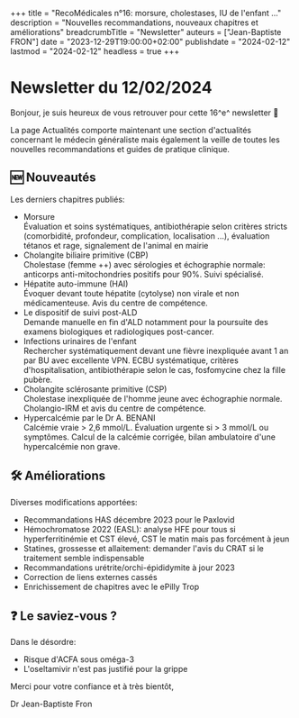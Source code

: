 +++
title = "RecoMédicales n°16: morsure, cholestases, IU de l'enfant ..."
description = "Nouvelles recommandations, nouveaux chapitres et améliorations"
breadcrumbTitle = "Newsletter"
auteurs = ["Jean-Baptiste FRON"]
date = "2023-12-29T19:00:00+02:00"
publishdate = "2024-02-12"
lastmod = "2024-02-12"
headless = true
+++

# Newsletter du 12/02/2024

Bonjour, je suis heureux de vous retrouver pour cette 16^e^ newsletter 📰

La page Actualités comporte maintenant une section d'actualités concernant le médecin généraliste mais également la veille de toutes les nouvelles recommandations et guides de pratique clinique.

## 🆕 Nouveautés

Les derniers chapitres publiés:

- Morsure  
  Évaluation et soins systématiques, antibiothérapie selon critères stricts (comorbidité, profondeur, complication, localisation ...), évaluation tétanos et rage, signalement de l'animal en mairie
- Cholangite biliaire primitive (CBP)  
  Cholestase (femme ++) avec sérologies et échographie normale: anticorps anti-mitochondries positifs pour 90%. Suivi spécialisé.
- Hépatite auto-immune (HAI)  
  Évoquer devant toute hépatite (cytolyse) non virale et non médicamenteuse. Avis du centre de compétence.
- Le dispositif de suivi post-ALD  
  Demande manuelle en fin d'ALD notamment pour la poursuite des examens biologiques et radiologiques post-cancer.
- Infections urinaires de l'enfant  
  Rechercher systématiquement devant une fièvre inexpliquée avant 1 an par BU avec excellente VPN. ECBU systématique, critères d'hospitalisation, antibiothérapie selon le cas, fosfomycine chez la fille pubère.
- Cholangite sclérosante primitive (CSP)  
  Cholestase inexpliquée de l'homme jeune avec échographie normale. Cholangio-IRM et avis du centre de compétence.
- Hypercalcémie par le Dr A. BENANI  
  Calcémie vraie > 2,6 mmol/L. Évaluation urgente si > 3 mmol/L ou symptômes. Calcul de la calcémie corrigée, bilan ambulatoire d'une hypercalcémie non grave.

## 🛠️ Améliorations

Diverses modifications apportées:

- Recommandations HAS décembre 2023 pour le Paxlovid
- Hémochromatose 2022 (EASL): analyse HFE pour tous si hyperferritinémie et CST élevé, CST le matin mais pas forcément à jeun
- Statines, grossesse et allaitement: demander l'avis du CRAT si le traitement semble indispensable
- Recommandations urétrite/orchi-épididymite à jour 2023
- Correction de liens externes cassés
- Enrichissement de chapitres avec le ePilly Trop

## ❓ Le saviez-vous ?

Dans le désordre:

- Risque d'ACFA sous oméga-3
- L'oseltamivir n'est pas justifié pour la grippe

Merci pour votre confiance et à très bientôt,

Dr Jean-Baptiste Fron
